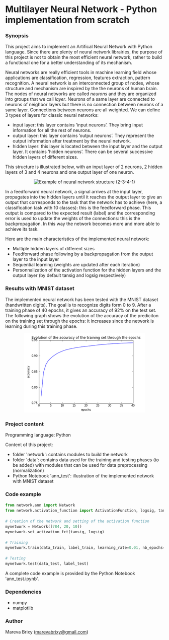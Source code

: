 # Multilayer Neural Network - Python implementation from scratch

### Synopsis ###
This project aims to implement an Artifical Neural Network with Python language. Since there are plenty of neural network librairies, the purpose of this project is not to obtain the most efficient neural network, rather to build a functional one for a better understanding of its mechanism.

Neural networks are really efficient tools in machine learning field whose applications are classification, regression,
features extraction, pattern recognition. A neural network is an interconnected group of nodes, whose structure and mechanism are inspired by the the neurons of human brain. The nodes of neural networks are called _neurons_ and they are organized into groups that we call _layer_. Neurons of a same layer are connected to neurons of neighbor layers but there is no connection between neurons of a same layer. Connections between neurons are all weighted. We can define 3 types of layers for classic neural networks:

* input layer: this layer contains ’input neurons’. They bring input information for all the rest of neurons.
* output layer: this layer contains ’output neurons’. They represent the output information after treatment by the neural network.
* hidden layer: this layer is located between the input layer and the output layer. It contains ’hidden neurons’. There can be several successive hidden layers of different sizes.

This structure is illustrated below, with an input layer of 2 neurons, 2 hidden layers of 3 and 4 neurons and one output layer of one neuron. 

<p align="center">
  <img src="img/feedforwardnn.png" alt="Example of neural network structure (2-3-4-1)" />
</p>

In a feedforward neural network, a signal arrives at the input layer, propagates into the hidden layers until it reaches the output layer to give an output that corresponds to the task that the network has to achieve (here, a classification task with 10 classes): this is the feedforward phase. 
This output is compared to the expected result (label) and the corresponding error is used to update the weights of the connections: this is the backpropagation. In this way the network becomes more and more able to achieve its task.

Here are the main characteristics of the implemented neural network: 

* Multiple hidden layers of different sizes 
* Feedforward phase following by a backpropagation from the output layer to the input layer
* Sequential learning (weights are updated after each iteration)
* Personnalization of the activation function for the hidden layers and the output layer (by default tansig and logsig respectively)

### Results with MNIST dataset ###

The implemented neural network has been tested with the MNIST dataset (handwritten digits). The goal is to recognize digits form 0 to 9. After a training phase of 40 epochs, it gives an accuracy of 92% on the test set. The following graph shows the evolution of the accuracy of the prediciton on the training set through the epochs: it increases since the network is learning during this training phase.

<p align="center">
  <img src="img/training_acc_graph.png" alt="Evolution of the prediction accuracy of the training set" />
</p>

### Project content ###

Programming language: Python 

Content of this project: 

* folder 'network': contains modules to build the network
* folder 'data': contains data used for the training and testing phases (to be added) with modules that can be used for data preprocessing (normalization)
* Python Notebook 'ann_test': illustration of the implemented network with MNIST dataset

### Code example ###

```python
from network.ann import Network
from network.activation_function import ActivationFunction, logsig, tansig

# Creation of the network and setting of the activation function
mynetwork = Network([784, 20, 10])
mynetwork.set_activation_fct(tansig, logsig)

# Training
mynetwork.train(data_train, label_train, learning_rate=0.01, nb_epochs=100)

# Testing
mynetwork.test(data_test, label_test)
```

A complete code example is provided by the Python Notebook 'ann_test.ipynb'.

### Dependencies ###

- numpy 
- matplotlib

### Author ###

Mareva Brixy (marevabrixy@gmail.com)

